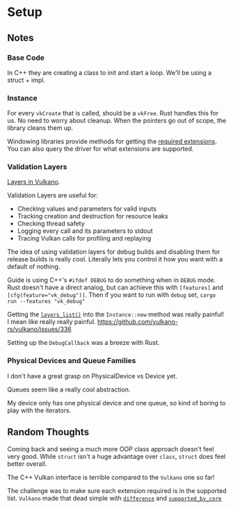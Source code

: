 # Setup

## Notes

### Base Code

In C++ they are creating a class to init and start a loop.
We'll be using a struct + impl.

### Instance

For every `vkCreate` that is called, should be a `vkFree`.
Rust handles this for us.
No need to worry about cleanup.
When the pointers go out of scope, the library cleans them up.

Windowing libraries provide methods for getting the [required extensions](https://docs.rs/vulkano-win/0.9.0/vulkano_win/fn.required_extensions.html).
You can also query the driver for what extensions are supported.

### Validation Layers

[Layers in Vulkano](https://docs.rs/vulkano/0.9.0/vulkano/instance/struct.Instance.html#layers).

Validation Layers are useful for:

* Checking values and parameters for valid inputs
* Tracking creation and destruction for resource leaks
* Checking thread safety
* Logging every call and its parameters to stdout
* Tracing Vulkan calls for profiling and replaying

The idea of using validation layers for debug builds and disabling them for release builds is really cool.
Literally lets you control it how you want with a default of nothing.

Guide is using C++'s `#ifdef DEBUG` to do something when in `DEBUG` mode.
Rust doesn't have a direct analog, but can achieve this with `[features]` and `[cfg(feature="vk_debug")]`.
Then if you want to run with `debug` set, `cargo run --features "vk_debug"`

Getting the [`layers_list()`](https://docs.rs/vulkano/0.9.0/vulkano/instance/fn.layers_list.html) into the `Instance::new` method was really painful! 
I mean like really really painful.
https://github.com/vulkano-rs/vulkano/issues/336

Setting up the `DebugCallback` was a breeze with Rust.

### Physical Devices and Queue Families

I don't have a great grasp on PhysicalDevice vs Device yet.

Queues seem like a really cool abstraction.

My device only has one physical device and one queue, so kind of boring to play with the iterators.

## Random Thoughts

Coming back and seeing a much more OOP class approach doesn't feel very good.
While `struct` isn't a huge advantage over `class`, `struct` does feel better overall.

The C++ Vulkan interface is terrible compared to the `Vulkano` one so far!

The challenge was to make sure each extension required is in the supported list.
`Vulkano` made that dead simple with [`difference`](https://docs.rs/vulkano/0.9.0/vulkano/instance/struct.InstanceExtensions.html#method.difference) and [`supported_by_core`](https://docs.rs/vulkano/0.9.0/vulkano/instance/struct.InstanceExtensions.html?search=#method.supported_by_core)